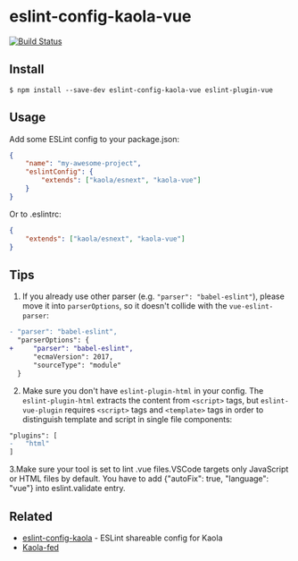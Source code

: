 # eslint-config-kaola-vue

[![Build Status](https://travis-ci.org/everywill/eslint-config-kaola-vue.svg?style=flat-square)](https://travis-ci.org/everywill/eslint-config-kaola-vue)

## Install

```
$ npm install --save-dev eslint-config-kaola-vue eslint-plugin-vue
```


## Usage

Add some ESLint config to your package.json:

```json
{
    "name": "my-awesome-project",
    "eslintConfig": {
        "extends": ["kaola/esnext", "kaola-vue"]
    }
}
```

Or to .eslintrc:

```json
{
    "extends": ["kaola/esnext", "kaola-vue"]
}
```

## Tips
1. If you already use other parser (e.g. `"parser": "babel-eslint"`), please move it into `parserOptions`, so it doesn't collide with the `vue-eslint-parser`:

```diff
- "parser": "babel-eslint",
  "parserOptions": {
+     "parser": "babel-eslint",
      "ecmaVersion": 2017,
      "sourceType": "module"
  }
```
2. Make sure you don't have `eslint-plugin-html` in your config. The `eslint-plugin-html` extracts the content from `<script>` tags, but `eslint-vue-plugin` requires `<script>` tags and `<template>` tags in order to distinguish template and script in single file components:

```diff
"plugins": [
-   "html"
]
```
3.Make sure your tool is set to lint .vue files.VSCode targets only JavaScript or HTML files by default. You have to add {"autoFix": true, "language": "vue"} into eslint.validate entry.
## Related

- [eslint-config-kaola](https://github.com/kaola-fed/eslint-config-kaola) - ESLint shareable config for Kaola
- [Kaola-fed](https://github.com/kaola-fed)
